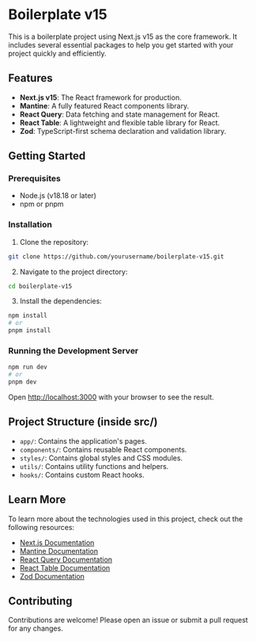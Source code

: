 # Boilerplate v15

This is a boilerplate project using Next.js v15 as the core framework. It
includes several essential packages to help you get started with your project
quickly and efficiently.

## Features

- **Next.js v15**: The React framework for production.
- **Mantine**: A fully featured React components library.
- **React Query**: Data fetching and state management for React.
- **React Table**: A lightweight and flexible table library for React.
- **Zod**: TypeScript-first schema declaration and validation library.

## Getting Started

### Prerequisites

- Node.js (v18.18 or later)
- npm or pnpm

### Installation

1. Clone the repository:

```bash
git clone https://github.com/yourusername/boilerplate-v15.git
```

2. Navigate to the project directory:

```bash
cd boilerplate-v15
```

3. Install the dependencies:

```bash
npm install
# or
pnpm install
```

### Running the Development Server

```bash
npm run dev
# or
pnpm dev
```

Open [http://localhost:3000](http://localhost:3000) with your browser to see the
result.

## Project Structure (inside src/)

- `app/`: Contains the application's pages.
- `components/`: Contains reusable React components.
- `styles/`: Contains global styles and CSS modules.
- `utils/`: Contains utility functions and helpers.
- `hooks/`: Contains custom React hooks.

## Learn More

To learn more about the technologies used in this project, check out the
following resources:

- [Next.js Documentation](https://nextjs.org/docs)
- [Mantine Documentation](https://mantine.dev/getting-started/)
- [React Query Documentation](https://tanstack.com/query/latest/docs/framework/react/overview)
- [React Table Documentation](https://tanstack.com/table/latest/docs/overview)
- [Zod Documentation](https://zod.dev/)

## Contributing

Contributions are welcome! Please open an issue or submit a pull request for any
changes.
